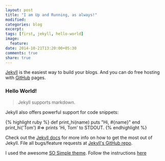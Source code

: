 ```yaml
---
layout: post
title: "I am Up and Running, as always!"
modified:
categories: blog
excerpt:
tags: [first, jekyll, hello-world]
image:
  feature:
date: 2014-10-21T13:20:00+05:30
comments: true
share: true
---
```


[Jekyll][jekyll] is the easiest way to build your blogs. And you can do free hosting with [GitHub](https://github.com/) pages.

### Hello World!

> Jekyll supports markdown.

Jekyll also offers powerful support for code snippets:

{% highlight ruby %}
def print_hi(name)
  puts "Hi, #{name}"
end
print_hi('Tom')
#=> prints 'Hi, Tom' to STDOUT.
{% endhighlight %}

Check out the [Jekyll docs][jekyll] for more info on how to get the most out of Jekyll. File all bugs/feature requests at [Jekyll's GitHub repo][jekyll-gh].

I used the awesome [SO Simple theme](http://mmistakes.github.io/so-simple-theme/). Follow the instructions [here](http://mmistakes.github.io/so-simple-theme/theme-setup/)

[jekyll-gh]: https://github.com/jekyll/jekyll
[jekyll]:    http://jekyllrb.com

